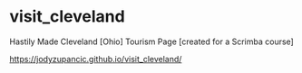 # visit_cleveland

Hastily Made Cleveland [Ohio] Tourism Page [created for a Scrimba course]

https://jodyzupancic.github.io/visit_cleveland/
